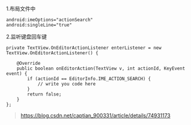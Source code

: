 1.布局文件中
```
android:imeOptions="actionSearch"
android:singleLine="true"

```
2.监听键盘回车键
```
private TextView.OnEditorActionListener enterListener = new TextView.OnEditorActionListener() {

    @Override
    public boolean onEditorAction(TextView v, int actionId, KeyEvent event) {
        if (actionId == EditorInfo.IME_ACTION_SEARCH) {
            // write you code here
        }
        return false;
    }
};
```
>https://blog.csdn.net/captian_900331/article/details/74931173